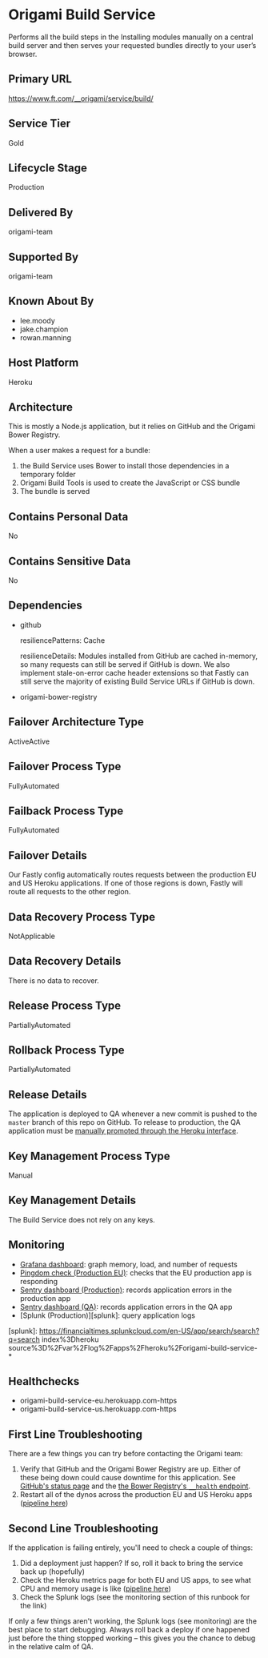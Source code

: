 <!--
    Written in the format prescribed by https://github.com/Financial-Times/runbook.md.
    Any future edits should abide by this format.
-->
# Origami Build Service

Performs all the build steps in the Installing modules manually on a central build server and then serves your requested bundles directly to your user’s browser.

## Primary URL
https://www.ft.com/__origami/service/build/

## Service Tier
Gold

## Lifecycle Stage
Production

## Delivered By
origami-team

## Supported By
origami-team

## Known About By
- lee.moody
- jake.champion
- rowan.manning

## Host Platform
Heroku

## Architecture
This is mostly a Node.js application, but it relies on GitHub and the Origami Bower Registry.

When a user makes a request for a bundle:

1.  the Build Service uses Bower to install those dependencies in a temporary folder
2.  Origami Build Tools is used to create the JavaScript or CSS bundle
3.  The bundle is served

## Contains Personal Data
No

## Contains Sensitive Data
No

## Dependencies
- github

  resiliencePatterns: Cache
  
  resilienceDetails: Modules installed from GitHub are cached in-memory, so many requests can still be served if GitHub is down. We also implement stale-on-error cache header extensions so that Fastly can still serve the majority of existing Build Service URLs if GitHub is down.
  
- origami-bower-registry

<!-- Placeholder - remove HTML comment markers to activate
## Replaces
Enter a markdown list of valid System codes

...or delete this placeholder if not applicable to this system
-->

## Failover Architecture Type
ActiveActive

## Failover Process Type
FullyAutomated

## Failback Process Type
FullyAutomated

## Failover Details
Our Fastly config automatically routes requests between the production EU and US Heroku applications. If one of those regions is down, Fastly will route all requests to the other region.

## Data Recovery Process Type
NotApplicable

## Data Recovery Details
There is no data to recover.

## Release Process Type
PartiallyAutomated

## Rollback Process Type
PartiallyAutomated

## Release Details
The application is deployed to QA whenever a new commit is pushed to the `master` branch of this repo on GitHub. To release to production, the QA application must be [manually promoted through the Heroku interface](https://dashboard.heroku.com/pipelines/9cd9033e-fa9d-42af-bfe9-b9d0aa6f4a50).

## Key Management Process Type
Manual

## Key Management Details
The Build Service does not rely on any keys.

## Monitoring
*   [Grafana dashboard][grafana]: graph memory, load, and number of requests
*   [Pingdom check (Production EU)][pingdom-eu]: checks that the EU production app is responding
*   [Sentry dashboard (Production)][sentry-production]: records application errors in the production app
*   [Sentry dashboard (QA)][sentry-qa]: records application errors in the QA app
*   [Splunk (Production)][splunk]: query application logs

[grafana]: http://grafana.ft.com/dashboard/db/origami-build-service

[pingdom-eu]: https://my.pingdom.com/newchecks/checks#check=1791038

[sentry-production]: https://sentry.io/nextftcom/build-service-prod/

[sentry-qa]: https://sentry.io/nextftcom/build-service-dev/

[splunk]&#x3A; <https://financialtimes.splunkcloud.com/en-US/app/search/search?q=search> index%3Dheroku source%3D%2Fvar%2Flog%2Fapps%2Fheroku%2Forigami-build-service-\*

## Healthchecks
- origami-build-service-eu.herokuapp.com-https
- origami-build-service-us.herokuapp.com-https

## First Line Troubleshooting
There are a few things you can try before contacting the Origami team:

1.  Verify that GitHub and the Origami Bower Registry are up. Either of these being down could cause downtime for this application. See [GitHub's status page](https://www.githubstatus.com/) and the [the Bower Registry's `__health` endpoint](https://origami-bower-registry.ft.com/__health).
2.  Restart all of the dynos across the production EU and US Heroku apps ([pipeline here](https://dashboard.heroku.com/pipelines/9cd9033e-fa9d-42af-bfe9-b9d0aa6f4a50))

## Second Line Troubleshooting
If the application is failing entirely, you'll need to check a couple of things:

1.  Did a deployment just happen? If so, roll it back to bring the service back up (hopefully)
2.  Check the Heroku metrics page for both EU and US apps, to see what CPU and memory usage is like ([pipeline here](https://dashboard.heroku.com/pipelines/9cd9033e-fa9d-42af-bfe9-b9d0aa6f4a50))
3.  Check the Splunk logs (see the monitoring section of this runbook for the link)

If only a few things aren't working, the Splunk logs (see monitoring) are the best place to start debugging. Always roll back a deploy if one happened just before the thing stopped working – this gives you the chance to debug in the relative calm of QA.
